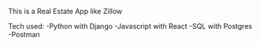 This is a Real Estate App like Zillow


Tech used:
-Python with Django
-Javascript with React
-SQL with Postgres
-Postman